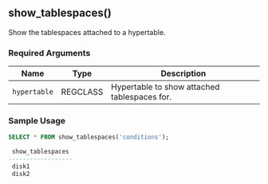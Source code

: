## show_tablespaces() 

Show the tablespaces attached to a hypertable.

### Required Arguments

|Name|Type|Description|
|---|---|---|
| `hypertable` | REGCLASS | Hypertable to show attached tablespaces for.|


### Sample Usage 

```sql
SELECT * FROM show_tablespaces('conditions');

 show_tablespaces
------------------
 disk1
 disk2
```
